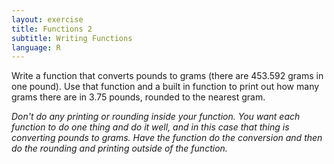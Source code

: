 ```yaml
---
layout: exercise
title: Functions 2
subtitle: Writing Functions
language: R
---
```


Write a function that converts pounds to grams (there are 453.592 grams in one
pound). Use that function and a built in function to print out how many grams
there are in 3.75 pounds, rounded to the nearest gram. 

*Don't do any printing or rounding inside your function. You want each function to do one thing and do it well, and in this case that thing is converting pounds to grams. Have the function do the conversion and then do the rounding and printing outside of the function.*

